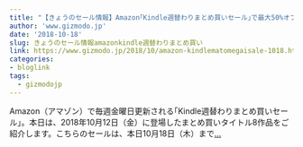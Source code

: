 ```yaml
---
title: "【きょうのセール情報】Amazon｢Kindle週替わりまとめ買いセール｣で最大50%オフ！ 『東京都北区赤羽』や『ギフト±』がお買い得に"
author: 'www.gizmodo.jp'
date: '2018-10-18'
slug: きょうのセール情報amazonkindle週替わりまとめ買い
link: https://www.gizmodo.jp/2018/10/amazon-kindlematomegaisale-1018.html
categories:
- bloglink
tags:
  - gizmodojp
---
```


Amazon（アマゾン）で毎週金曜日更新される｢Kindle週替わりまとめ買いセール｣。本日は、2018年10月12日（金）に登場したまとめ買いタイトル8作品をご紹介します。こちらのセールは、本日10月18日（木）まで[... <i class="fas fa-external-link-alt"></i>](https://www.gizmodo.jp/2018/10/amazon-kindlematomegaisale-1018.html)


